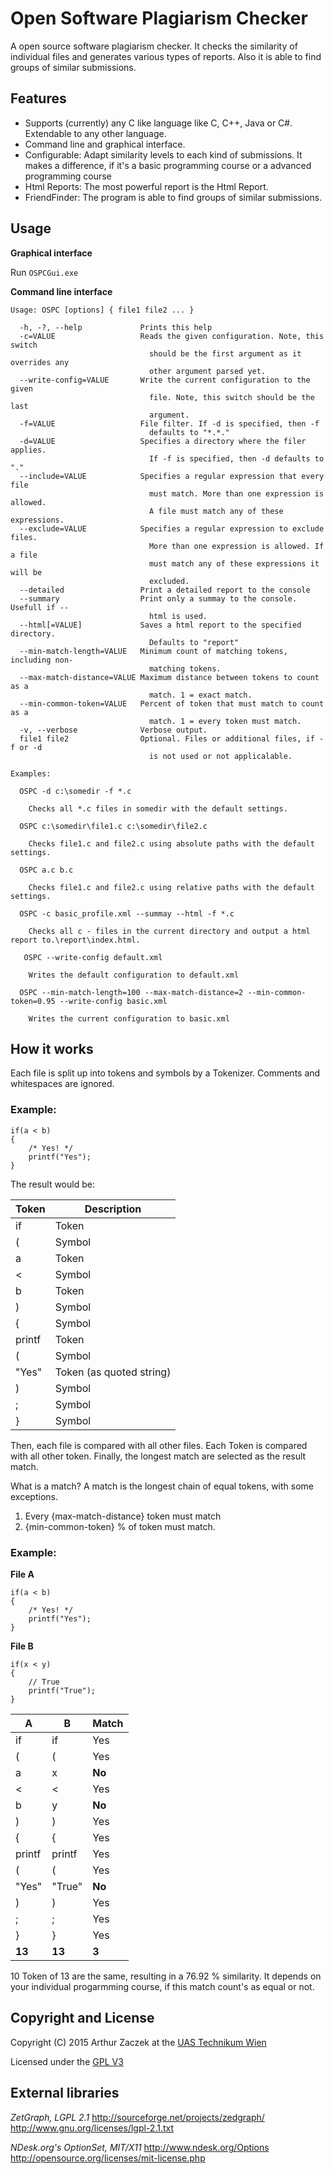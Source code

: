 Open Software Plagiarism Checker
================================

A open source software plagiarism checker. It checks the similarity of individual files and generates various types of reports. Also it is able to find groups of similar submissions.

Features
--------

* Supports (currently) any C like language like C, C++, Java or C#. Extendable to any other language.
* Command line and graphical interface.
* Configurable: Adapt similarity levels to each kind of submissions. It makes a difference, if it's a basic programming course or a advanced programming course
* Html Reports: The most powerful report is the Html Report.
* FriendFinder: The program is able to find groups of similar submissions.

Usage
-----

**Graphical interface**

Run `OSPCGui.exe`

**Command line interface**

~~~~~~~~~~~~~~~~~~~~~~~~~~~~~~~~~~
Usage: OSPC [options] { file1 file2 ... }

  -h, -?, --help             Prints this help
  -c=VALUE                   Reads the given configuration. Note, this switch
                               should be the first argument as it overrides any
                               other argument parsed yet.
  --write-config=VALUE       Write the current configuration to the given
                               file. Note, this switch should be the last
                               argument.
  -f=VALUE                   File filter. If -d is specified, then -f
                               defaults to "*.*."
  -d=VALUE                   Specifies a directory where the filer applies.
                               If -f is specified, then -d defaults to "."
  --include=VALUE            Specifies a regular expression that every file
                               must match. More than one expression is allowed.
                               A file must match any of these expressions.
  --exclude=VALUE            Specifies a regular expression to exclude files.
                               More than one expression is allowed. If a file
                               must match any of these expressions it will be
                               excluded.
  --detailed                 Print a detailed report to the console
  --summary                  Print only a summay to the console. Usefull if --
                               html is used.
  --html[=VALUE]             Saves a html report to the specified directory.
                               Defaults to "report"
  --min-match-length=VALUE   Minimum count of matching tokens, including non-
                               matching tokens.
  --max-match-distance=VALUE Maximum distance between tokens to count as a
                               match. 1 = exact match.
  --min-common-token=VALUE   Percent of token that must match to count as a
                               match. 1 = every token must match.
  -v, --verbose              Verbose output.
  file1 file2                Optional. Files or additional files, if -f or -d
                               is not used or not applicalable.

Examples:

  OSPC -d c:\somedir -f *.c

    Checks all *.c files in somedir with the default settings.

  OSPC c:\somedir\file1.c c:\somedir\file2.c

    Checks file1.c and file2.c using absolute paths with the default settings.

  OSPC a.c b.c

    Checks file1.c and file2.c using relative paths with the default settings.

  OSPC -c basic_profile.xml --summay --html -f *.c

    Checks all c - files in the current directory and output a html report to.\report\index.html.

   OSPC --write-config default.xml

    Writes the default configuration to default.xml

  OSPC --min-match-length=100 --max-match-distance=2 --min-common-token=0.95 --write-config basic.xml

    Writes the current configuration to basic.xml

~~~~~~~~~~~~~~~~~~~~~~~~~~~~~~~~~~

How it works
------------

Each file is split up into tokens and symbols by a Tokenizer. Comments and whitespaces are ignored.

### Example:

~~~~~~~~~~~~~~~~~~~~~~~~~~~~~~~~~~
if(a < b)
{
    /* Yes! */
    printf("Yes");
}
~~~~~~~~~~~~~~~~~~~~~~~~~~~~~~~~~~

The result would be:

Token	  | Description
--------- | --------------------------------
if		  | Token
(		  | Symbol
a		  | Token
<		  | Symbol
b		  | Token
)		  | Symbol
{		  | Symbol
printf	  | Token
(		  | Symbol
"Yes"	  | Token (as quoted string)
)		  | Symbol
;		  | Symbol
}		  | Symbol


Then, each file is compared with all other files. Each Token is compared with all other token. Finally, the longest match are selected as the result match.

What is a match? A match is the longest chain of equal tokens, with some exceptions. 

1. Every {max-match-distance} token must match
2. {min-common-token} % of token must match.

### Example:

**File A**

~~~~~~~~~~~~~~~~~~~~~~~~~~~~~~~~~~
if(a < b)
{
    /* Yes! */
    printf("Yes");
}
~~~~~~~~~~~~~~~~~~~~~~~~~~~~~~~~~~

**File B**

~~~~~~~~~~~~~~~~~~~~~~~~~~~~~~~~~~
if(x < y)
{
    // True
    printf("True");
}
~~~~~~~~~~~~~~~~~~~~~~~~~~~~~~~~~~

A		  | B		  | Match
--------- | --------- | ---------
if		  | if		  | Yes
(		  | (		  | Yes
a		  | x		  | **No**
<		  | <		  | Yes
b		  | y		  | **No**
)		  | )		  | Yes
{		  | {		  | Yes
printf	  | printf	  | Yes
(		  | (		  | Yes
"Yes"	  | "True"	  | **No**
)		  | )		  | Yes
;		  | ;		  | Yes
}		  | }		  | Yes
**13**	  | **13**	  | **3**

10 Token of 13 are the same, resulting in a 76.92 % similarity. It depends on your individual progarmming course, if this match count's as equal or not.

Copyright and License
---------------------

Copyright (C) 2015 Arthur Zaczek at the [UAS Technikum Wien](http://www.technikum-wien.at/)

Licensed under the [GPL V3](http://www.gnu.org/licenses/gpl-3.0.txt)

External libraries
------------------

*ZetGraph, LGPL 2.1*
http://sourceforge.net/projects/zedgraph/
http://www.gnu.org/licenses/lgpl-2.1.txt

*NDesk.org's OptionSet, MIT/X11*
http://www.ndesk.org/Options
http://opensource.org/licenses/mit-license.php


